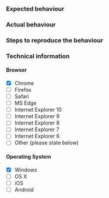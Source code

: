### Expected behaviour

### Actual behaviour

### Steps to reproduce the behaviour

### Technical information

#### Browser

- [x] Chrome
- [ ] Firefox
- [ ] Safari
- [ ] MS Edge
- [ ] Internet Explorer 10
- [ ] Internet Explorer 9
- [ ] Internet Explorer 8
- [ ] Internet Explorer 7
- [ ] Internet Explorer 6
- [ ] Other (please state below)

#### Operating System

- [x] Windows
- [ ] OS X
- [ ] iOS
- [ ] Android
